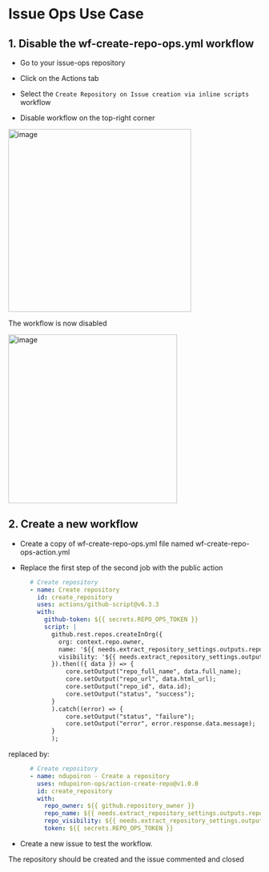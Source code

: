 # Issue Ops Use Case

## 1. Disable the wf-create-repo-ops.yml workflow

* Go to your issue-ops repository

* Click on the Actions tab

* Select the `Create Repository on Issue creation via inline scripts` workflow

* Disable workflow on the top-right corner

<img width="365" alt="image" src="https://github.com/ndupoiron-ops/issue-ops/assets/123163496/5e393895-5e6c-4bd5-bdad-2e2d0e4121b4">

The workflow is now disabled

<img width="337" alt="image" src="https://github.com/ndupoiron-ops/issue-ops/assets/123163496/d38c4657-1200-4570-a7eb-236c87c3432d">

## 2. Create a new workflow

* Create a copy of wf-create-repo-ops.yml file named wf-create-repo-ops-action.yml

* Replace the first step of the second job with the public action

```yaml
      # Create repository
      - name: Create repository
        id: create_repository
        uses: actions/github-script@v6.3.3
        with:
          github-token: ${{ secrets.REPO_OPS_TOKEN }}
          script: |
            github.rest.repos.createInOrg({
              org: context.repo.owner,
              name: '${{ needs.extract_repository_settings.outputs.repository_name }}',
              visibility: '${{ needs.extract_repository_settings.outputs.repository_visibility }}',
            }).then(({ data }) => {
                core.setOutput("repo_full_name", data.full_name);
                core.setOutput("repo_url", data.html_url);
                core.setOutput("repo_id", data.id);
                core.setOutput("status", "success");
            }
            ).catch((error) => {
                core.setOutput("status", "failure");
                core.setOutput("error", error.response.data.message);
            }
            );
```

replaced by: 

```yaml
      # Create repository
      - name: ndupoiron - Create a repository
        uses: ndupoiron-ops/action-create-repo@v1.0.0
        id: create_repository
        with:
          repo_owner: ${{ github.repository_owner }}
          repo_name: ${{ needs.extract_repository_settings.outputs.repository_name }}
          repo_visibility: ${{ needs.extract_repository_settings.outputs.repository_visibility }}
          token: ${{ secrets.REPO_OPS_TOKEN }}
```

* Create a new issue to test the workflow.

The repository should be created and the issue commented and closed
